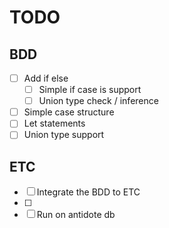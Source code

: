 # TODO

## BDD
- [ ] Add if else
  - [ ] Simple if case is support
  - [ ] Union type check / inference
- [ ] Simple case structure
- [ ] Let statements
- [ ] Union type support

## ETC
- [ ] Integrate the BDD to ETC
- [ ] 
- [ ] Run on antidote db